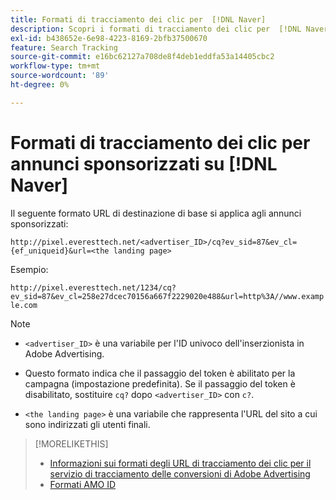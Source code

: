 ```yaml
---
title: Formati di tracciamento dei clic per  [!DNL Naver]
description: Scopri i formati di tracciamento dei clic per  [!DNL Naver]  account.
exl-id: b438652e-6e98-4223-8169-2bfb37500670
feature: Search Tracking
source-git-commit: e16bc62127a708de8f4deb1eddfa53a14405cbc2
workflow-type: tm+mt
source-wordcount: '89'
ht-degree: 0%

---
```


# Formati di tracciamento dei clic per annunci sponsorizzati su [!DNL Naver]

Il seguente formato URL di destinazione di base si applica agli annunci sponsorizzati:

`http://pixel.everesttech.net/<advertiser_ID>/cq?ev_sid=87&ev_cl={ef_uniqueid}&url=<the landing page>`

Esempio:

`http://pixel.everesttech.net/1234/cq?ev_sid=87&ev_cl=258e27dcec70156a667f2229020e488&url=http%3A//www.example.com`

>[!NOTE]
>
>* `<advertiser_ID>` è una variabile per l&#39;ID univoco dell&#39;inserzionista in Adobe Advertising.
>
>* Questo formato indica che il passaggio del token è abilitato per la campagna (impostazione predefinita). Se il passaggio del token è disabilitato, sostituire `cq?` dopo `<advertiser_ID>` con `c?`.
>
* `<the landing page>` è una variabile che rappresenta l&#39;URL del sito a cui sono indirizzati gli utenti finali.

>[!MORELIKETHIS]
>
>* [Informazioni sui formati degli URL di tracciamento dei clic per il servizio di tracciamento delle conversioni di Adobe Advertising](formats-click-tracking-about.md)
>* [Formati AMO ID](/help/integrations/analytics/ids.md#amo-id-formats)
